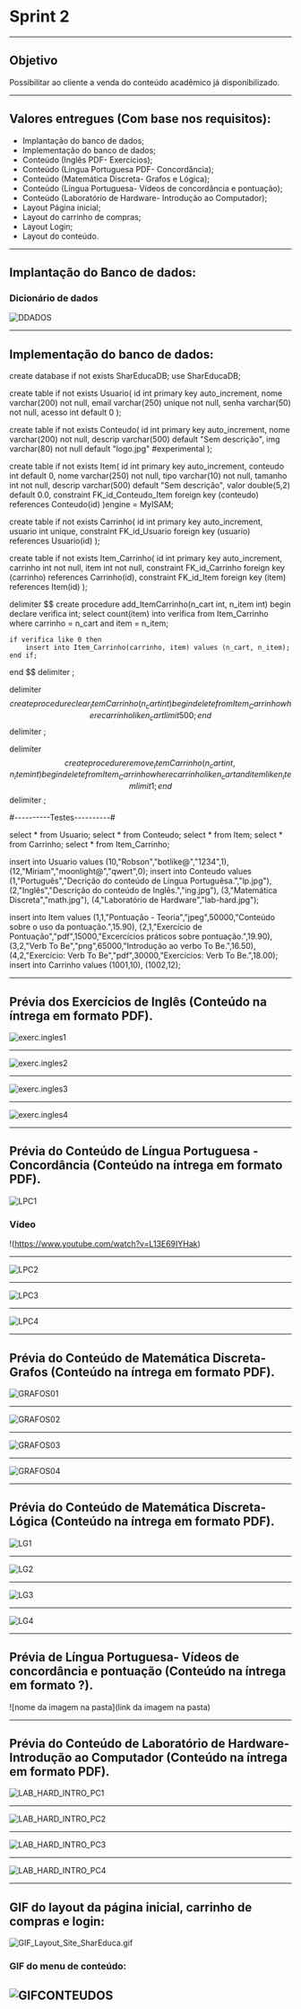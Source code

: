 # Sprint 2

-----------------------------------------------------------------------------------------------------------------------------------------------

## Objetivo
Possibilitar ao cliente a venda do conteúdo acadêmico já disponibilizado. 

-----------------------------------------------------------------------------------------------------------------------------------------------

## Valores entregues (Com base nos requisitos):

- Implantação do banco de dados;
- Implementação do banco de dados;
- Conteúdo (Inglês PDF- Exercícios);
- Conteúdo (Língua Portuguesa PDF- Concordância);
- Conteúdo (Matemática Discreta- Grafos e Lógica);
- Conteúdo (Língua Portuguesa- Vídeos de concordância e pontuação);
- Conteúdo (Laboratório de Hardware- Introdução ao Computador);
- Layout Página inicial;
- Layout do carrinho de compras;
- Layout Login;
- Layout do conteúdo.



----------------------------------------------------------------------------------------------------------------------------------------------------------
## Implantação do Banco de dados:

### Dicionário de dados 

![DDADOS](https://github.com/Leo0256/Equipe_Lider-Projeto_Integrador/blob/master/Projeto/Documentos/Imagens/DDADOS.png)

----------------------------------------------------------------------------------------------------------------------------------------------------------
## Implementação do banco de dados: 


create database if not exists SharEducaDB;
use SharEducaDB;

create table if not exists Usuario(
id int primary key auto_increment,
nome varchar(200) not null,
email varchar(250) unique not null,
senha varchar(50) not null,
acesso int default 0
);

create table if not exists Conteudo(
id int primary key auto_increment,
nome varchar(200) not null,
descrip varchar(500) default "Sem descrição",
img varchar(80) not null default "logo.jpg" #experimental
);

create table if not exists Item(
id int primary key auto_increment,
conteudo int default 0,
nome varchar(250) not null,
tipo varchar(10) not null,
tamanho int not null,
descrip varchar(500) default "Sem descrição",
valor double(5,2) default 0.0,
constraint FK_id_Conteudo_Item foreign key (conteudo) references Conteudo(id)
)engine = MyISAM;

create table if not exists Carrinho(
id int primary key auto_increment,
usuario int unique,
constraint FK_id_Usuario foreign key (usuario) references Usuario(id)
);

create table if not exists Item_Carrinho(
id int primary key auto_increment,
carrinho int not null,
item int not null,
constraint FK_id_Carrinho foreign key (carrinho) references Carrinho(id),
constraint FK_id_Item foreign key (item) references Item(id)
);

delimiter $$
create procedure add_ItemCarrinho(n_cart int, n_item int)
begin
	declare verifica int;
    select count(item) into verifica from Item_Carrinho where 
		carrinho = n_cart and item = n_item;
    
    if verifica like 0 then
		insert into Item_Carrinho(carrinho, item) values (n_cart, n_item);
	end if;
end $$
delimiter ;

delimiter $$
create procedure clear_ItemCarrinho(n_cart int)
begin
	delete from Item_Carrinho where carrinho like n_cart limit 500;
end $$
delimiter ;

delimiter $$
create procedure remove_ItemCarrinho(n_cart int, n_item int)
begin
	delete from Item_Carrinho 
		where carrinho like n_cart and
        item like n_item
        limit 1;
end $$
delimiter ;

#----------Testes----------#

select * from Usuario;
select * from Conteudo;
select * from Item;
select * from Carrinho;
select * from Item_Carrinho;

insert into Usuario values
(10,"Robson","botlike@","1234",1),
(12,"Miriam","moonlight@","qwert",0);
insert into Conteudo values
(1,"Português","Decrição do conteúdo de Língua Portuguêsa.","lp.jpg"),
(2,"Inglês","Descrição do conteúdo de Inglês.","ing.jpg"),
(3,"Matemática Discreta","math.jpg"),
(4,"Laboratório de Hardware","lab-hard.jpg");

insert into Item values
(1,1,"Pontuação - Teoria","jpeg",50000,"Conteúdo sobre o uso da pontuação.",15.90),
(2,1,"Exercício de Pontuação","pdf",15000,"Excercícios práticos sobre pontuação.",19.90),
(3,2,"Verb To Be","png",65000,"Introdução ao verbo To Be.",16.50),
(4,2,"Exercício: Verb To Be","pdf",30000,"Exercícios: Verb To Be.",18.00);
insert into Carrinho values
(1001,10),
(1002,12);

----------------------------------------------------------------------------------------------------------------------------------------------------------
## Prévia dos Exercícios de Inglês (Conteúdo na íntrega em formato PDF). 

![exerc.ingles1](https://github.com/Leo0256/Equipe_Lider-Projeto_Integrador/blob/master/Projeto/Documentos/Imagens/Conteudos/ING/exerc.ingles1.jpg)

----------------------------------------------------------------------------------------------------------------------------------------------------------

![exerc.ingles2](https://github.com/Leo0256/Equipe_Lider-Projeto_Integrador/blob/master/Projeto/Documentos/Imagens/Conteudos/ING/exerc.ingles2.jpg)

----------------------------------------------------------------------------------------------------------------------------------------------------------

![exerc.ingles3](https://github.com/Leo0256/Equipe_Lider-Projeto_Integrador/blob/master/Projeto/Documentos/Imagens/Conteudos/ING/exerc.ingles3.jpg)

----------------------------------------------------------------------------------------------------------------------------------------------------------

![exerc.ingles4](https://github.com/Leo0256/Equipe_Lider-Projeto_Integrador/blob/master/Projeto/Documentos/Imagens/Conteudos/ING/exerc.ingles4.jpg)

----------------------------------------------------------------------------------------------------------------------------------------------------------

## Prévia do Conteúdo de Língua Portuguesa - Concordância (Conteúdo na íntrega em formato PDF). 

![LPC1](https://github.com/Leo0256/Equipe_Lider-Projeto_Integrador/blob/master/Projeto/Documentos/Imagens/Conteudos/LP/LPC1.jpg)

### Vídeo

!(https://www.youtube.com/watch?v=L13E69IYHak)

----------------------------------------------------------------------------------------------------------------------------------------------------------

![LPC2](https://github.com/Leo0256/Equipe_Lider-Projeto_Integrador/blob/master/Projeto/Documentos/Imagens/Conteudos/LP/LPC2.jpg)

----------------------------------------------------------------------------------------------------------------------------------------------------------

![LPC3](https://github.com/Leo0256/Equipe_Lider-Projeto_Integrador/blob/master/Projeto/Documentos/Imagens/Conteudos/LP/LPC3.jpg)

----------------------------------------------------------------------------------------------------------------------------------------------------------

![LPC4](https://github.com/Leo0256/Equipe_Lider-Projeto_Integrador/blob/master/Projeto/Documentos/Imagens/Conteudos/LP/LPC4.jpg)

----------------------------------------------------------------------------------------------------------------------------------------------------------

## Prévia do Conteúdo de Matemática Discreta- Grafos (Conteúdo na íntrega em formato PDF). 

![GRAFOS01](https://github.com/Leo0256/Equipe_Lider-Projeto_Integrador/blob/master/Projeto/Documentos/Imagens/Conteudos/GRAFOS01.jpg)

----------------------------------------------------------------------------------------------------------------------------------------------------------

![GRAFOS02](https://github.com/Leo0256/Equipe_Lider-Projeto_Integrador/blob/master/Projeto/Documentos/Imagens/Conteudos/GRAFOS02.jpg)

----------------------------------------------------------------------------------------------------------------------------------------------------------

![GRAFOS03](https://github.com/Leo0256/Equipe_Lider-Projeto_Integrador/blob/master/Projeto/Documentos/Imagens/Conteudos/GRAFOS03.jpg)

----------------------------------------------------------------------------------------------------------------------------------------------------------

![GRAFOS04](https://github.com/Leo0256/Equipe_Lider-Projeto_Integrador/blob/master/Projeto/Documentos/Imagens/Conteudos/GRAFOS04.jpg)

----------------------------------------------------------------------------------------------------------------------------------------------------------

## Prévia do Conteúdo de Matemática Discreta- Lógica (Conteúdo na íntrega em formato PDF). 

![LG1](https://github.com/Leo0256/Equipe_Lider-Projeto_Integrador/blob/master/Projeto/Documentos/Imagens/Conteudos/LG1.jpg)

----------------------------------------------------------------------------------------------------------------------------------------------------------

![LG2](https://github.com/Leo0256/Equipe_Lider-Projeto_Integrador/blob/master/Projeto/Documentos/Imagens/Conteudos/LG2.jpg)

----------------------------------------------------------------------------------------------------------------------------------------------------------

![LG3](https://github.com/Leo0256/Equipe_Lider-Projeto_Integrador/blob/master/Projeto/Documentos/Imagens/Conteudos/LG3.jpg)

----------------------------------------------------------------------------------------------------------------------------------------------------------

![LG4](https://github.com/Leo0256/Equipe_Lider-Projeto_Integrador/blob/master/Projeto/Documentos/Imagens/Conteudos/LG4.jpg)

----------------------------------------------------------------------------------------------------------------------------------------------------------
## Prévia de Língua Portuguesa- Vídeos de concordância e pontuação (Conteúdo na íntrega em formato ?). 

![nome da imagem na pasta](link da imagem na pasta)


----------------------------------------------------------------------------------------------------------------------------------------------------------

 ## Prévia do Conteúdo de Laboratório de Hardware- Introdução ao Computador (Conteúdo na íntrega em formato PDF). 

![LAB_HARD_INTRO_PC1](https://github.com/Leo0256/Equipe_Lider-Projeto_Integrador/blob/master/Projeto/Documentos/Imagens/Conteudos/LabHard/LAB_HARD_INTRO_PC1.jpg)

----------------------------------------------------------------------------------------------------------------------------------------------------------

![LAB_HARD_INTRO_PC2](https://github.com/Leo0256/Equipe_Lider-Projeto_Integrador/blob/master/Projeto/Documentos/Imagens/Conteudos/LabHard/LAB_HARD_INTRO_PC2.jpg)

----------------------------------------------------------------------------------------------------------------------------------------------------------

![LAB_HARD_INTRO_PC3](https://github.com/Leo0256/Equipe_Lider-Projeto_Integrador/blob/master/Projeto/Documentos/Imagens/Conteudos/LabHard/LAB_HARD_INTRO_PC3.jpg)

----------------------------------------------------------------------------------------------------------------------------------------------------------

![LAB_HARD_INTRO_PC4](https://github.com/Leo0256/Equipe_Lider-Projeto_Integrador/blob/master/Projeto/Documentos/Imagens/Conteudos/LabHard/LAB_HARD_INTRO_PC4.jpg)

----------------------------------------------------------------------------------------------------------------------------------------------------------

## GIF do layout da página inicial, carrinho de compras e login:

![GIF_Layout_Site_SharEduca.gif](https://github.com/Leo0256/Equipe_Lider-Projeto_Integrador/blob/master/Projeto/Documentos/Imagens/GIF_Layout_Site_SharEduca.gif)
 
 ### GIF do menu de conteúdo:
 
![GIFCONTEUDOS](https://github.com/Leo0256/Equipe_Lider-Projeto_Integrador/blob/master/Projeto/Documentos/Imagens/GIFCONTEUDOS.gif)
----------------------------------------------------------------------------------------------------------------------------------------------------------
 

 

 



